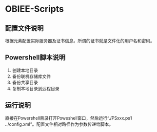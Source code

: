 # OBIEE-Scripts
## 配置文件说明
根据元素配置实际服务器及证书信息。所谓的证书就是文件化的用户名和密码。
## Powershell脚本说明 
1. 创建本地目录 
2. 备份联机存储库文件 
3. 备份共享目录
4. 复制本地目录到远程目录 
## 运行说明
直接在Powershell目录打开Poweshell窗口，然后运行“./PSxxx.ps1 ../config.xml”。配置文件相对路径作为参数传递给脚本。
